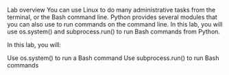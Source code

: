 Lab overview
You can use Linux to do many administrative tasks from the terminal, or the Bash command line. Python provides several modules that you can also use to run commands on the command line. In this lab, you will use os.system() and subprocess.run() to run Bash commands from Python.

In this lab, you will:

Use os.system() to run a Bash command
Use subprocess.run() to run Bash commands
